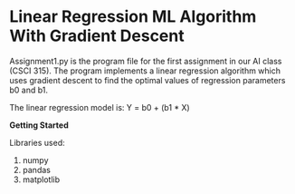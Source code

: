 # Linear Regression ML Algorithm With Gradient Descent 

Assignment1.py is the program file for the first assignment in our AI class (CSCI 315). The program implements a linear regression algorithm which uses gradient descent to find the optimal values of regression parameters b0 and b1. 

The linear regression model is: 
	Y = b0 + (b1 * X)

**Getting Started** 

Libraries used: 
1) numpy
2) pandas
3) matplotlib

